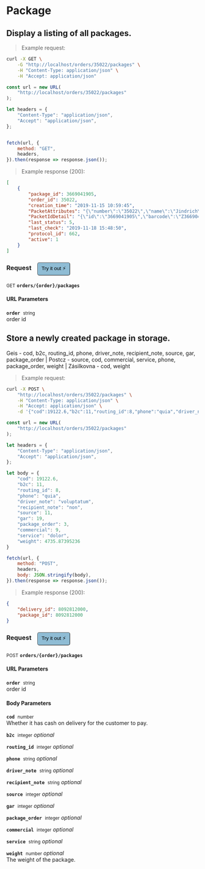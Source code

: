 # Package


## Display a listing of all packages.




> Example request:

```bash
curl -X GET \
    -G "http://localhost/orders/35022/packages" \
    -H "Content-Type: application/json" \
    -H "Accept: application/json"
```

```javascript
const url = new URL(
    "http://localhost/orders/35022/packages"
);

let headers = {
    "Content-Type": "application/json",
    "Accept": "application/json",
};


fetch(url, {
    method: "GET",
    headers,
}).then(response => response.json());
```


> Example response (200):

```json
[
    {
        "package_id": 3669041905,
        "order_id": 35022,
        "creation_time": "2019-11-15 10:59:45",
        "PacketAttributes": "{\"number\":\"35022\",\"name\":\"Jindrich\",\"surname\":\"Dvorak\",\"email\":\"Henrydvorak@centrum.cz\",\"phone\":\"+420737989254\",\"addressId\":\"3942\",\"currency\":\"CZK\",\"cod\":1370,\"value\":1370,\"weight\":\"3.932\",\"eshop\":\"stylka.cz\",\"street\":\"Dlouh\\u00e1 32\",\"houseNumber\":\"\",\"city\":\"Litom\\u011b\\u0159ice\",\"zip\":\"412 01\"}",
        "PacketIdDetail": "{\"id\":\"3669041905\",\"barcode\":\"Z3669041905\",\"barcodeText\":\"Z 366 9041 905\"}",
        "last_status": 5,
        "last_check": "2019-11-18 15:48:50",
        "protocol_id": 662,
        "active": 1
    }
]
```
<div id="execution-results-GETorders--order--packages" hidden>
    <blockquote>Received response<span id="execution-response-status-GETorders--order--packages"></span>:</blockquote>
    <pre class="json"><code id="execution-response-content-GETorders--order--packages"></code></pre>
</div>
<div id="execution-error-GETorders--order--packages" hidden>
    <blockquote>Request failed with error:</blockquote>
    <pre><code id="execution-error-message-GETorders--order--packages"></code></pre>
</div>
<form id="form-GETorders--order--packages" data-method="GET" data-path="orders/{order}/packages" data-authed="0" data-hasfiles="0" data-headers='{"Content-Type":"application\/json","Accept":"application\/json"}' onsubmit="event.preventDefault(); executeTryOut('GETorders--order--packages', this);">
<h3>
    Request&nbsp;&nbsp;&nbsp;
        <button type="button" style="background-color: #8fbcd4; padding: 5px 10px; border-radius: 5px; border-width: thin;" id="btn-tryout-GETorders--order--packages" onclick="tryItOut('GETorders--order--packages');">Try it out ⚡</button>
    <button type="button" style="background-color: #c97a7e; padding: 5px 10px; border-radius: 5px; border-width: thin;" id="btn-canceltryout-GETorders--order--packages" onclick="cancelTryOut('GETorders--order--packages');" hidden>Cancel</button>&nbsp;&nbsp;
    <button type="submit" style="background-color: #6ac174; padding: 5px 10px; border-radius: 5px; border-width: thin;" id="btn-executetryout-GETorders--order--packages" hidden>Send Request 💥</button>
    </h3>
<p>
<small class="badge badge-green">GET</small>
 <b><code>orders/{order}/packages</code></b>
</p>
<h4 class="fancy-heading-panel"><b>URL Parameters</b></h4>
<p>
<b><code>order</code></b>&nbsp;&nbsp;<small>string</small>  &nbsp;
<input type="text" name="order" data-endpoint="GETorders--order--packages" data-component="url" required  hidden>
<br>
order id</p>
</form>


## Store a newly created package in storage.


Geis - cod, b2c, routing_id, phone, driver_note, recipient_note, source, gar, package_order
| Postcz - source, cod, commercial, service, phone, package_order, weight
| Zásilkovna - cod, weight

> Example request:

```bash
curl -X POST \
    "http://localhost/orders/35022/packages" \
    -H "Content-Type: application/json" \
    -H "Accept: application/json" \
    -d '{"cod":19122.6,"b2c":11,"routing_id":8,"phone":"quia","driver_note":"voluptatum","recipient_note":"non","source":11,"gar":19,"package_order":3,"commercial":9,"service":"dolor","weight":4735.87395236}'

```

```javascript
const url = new URL(
    "http://localhost/orders/35022/packages"
);

let headers = {
    "Content-Type": "application/json",
    "Accept": "application/json",
};

let body = {
    "cod": 19122.6,
    "b2c": 11,
    "routing_id": 8,
    "phone": "quia",
    "driver_note": "voluptatum",
    "recipient_note": "non",
    "source": 11,
    "gar": 19,
    "package_order": 3,
    "commercial": 9,
    "service": "dolor",
    "weight": 4735.87395236
}

fetch(url, {
    method: "POST",
    headers,
    body: JSON.stringify(body),
}).then(response => response.json());
```


> Example response (200):

```json
{
    "delivery_id": 8092812000,
    "package_id": 8092812000
}
```
<div id="execution-results-POSTorders--order--packages" hidden>
    <blockquote>Received response<span id="execution-response-status-POSTorders--order--packages"></span>:</blockquote>
    <pre class="json"><code id="execution-response-content-POSTorders--order--packages"></code></pre>
</div>
<div id="execution-error-POSTorders--order--packages" hidden>
    <blockquote>Request failed with error:</blockquote>
    <pre><code id="execution-error-message-POSTorders--order--packages"></code></pre>
</div>
<form id="form-POSTorders--order--packages" data-method="POST" data-path="orders/{order}/packages" data-authed="0" data-hasfiles="0" data-headers='{"Content-Type":"application\/json","Accept":"application\/json"}' onsubmit="event.preventDefault(); executeTryOut('POSTorders--order--packages', this);">
<h3>
    Request&nbsp;&nbsp;&nbsp;
        <button type="button" style="background-color: #8fbcd4; padding: 5px 10px; border-radius: 5px; border-width: thin;" id="btn-tryout-POSTorders--order--packages" onclick="tryItOut('POSTorders--order--packages');">Try it out ⚡</button>
    <button type="button" style="background-color: #c97a7e; padding: 5px 10px; border-radius: 5px; border-width: thin;" id="btn-canceltryout-POSTorders--order--packages" onclick="cancelTryOut('POSTorders--order--packages');" hidden>Cancel</button>&nbsp;&nbsp;
    <button type="submit" style="background-color: #6ac174; padding: 5px 10px; border-radius: 5px; border-width: thin;" id="btn-executetryout-POSTorders--order--packages" hidden>Send Request 💥</button>
    </h3>
<p>
<small class="badge badge-black">POST</small>
 <b><code>orders/{order}/packages</code></b>
</p>
<h4 class="fancy-heading-panel"><b>URL Parameters</b></h4>
<p>
<b><code>order</code></b>&nbsp;&nbsp;<small>string</small>  &nbsp;
<input type="text" name="order" data-endpoint="POSTorders--order--packages" data-component="url" required  hidden>
<br>
order id</p>
<h4 class="fancy-heading-panel"><b>Body Parameters</b></h4>
<p>
<b><code>cod</code></b>&nbsp;&nbsp;<small>number</small>  &nbsp;
<input type="number" name="cod" data-endpoint="POSTorders--order--packages" data-component="body" required  hidden>
<br>
Whether it has cash on delivery for the customer to pay.</p>
<p>
<b><code>b2c</code></b>&nbsp;&nbsp;<small>integer</small>     <i>optional</i> &nbsp;
<input type="number" name="b2c" data-endpoint="POSTorders--order--packages" data-component="body"  hidden>
<br>
</p>
<p>
<b><code>routing_id</code></b>&nbsp;&nbsp;<small>integer</small>     <i>optional</i> &nbsp;
<input type="number" name="routing_id" data-endpoint="POSTorders--order--packages" data-component="body"  hidden>
<br>
</p>
<p>
<b><code>phone</code></b>&nbsp;&nbsp;<small>string</small>     <i>optional</i> &nbsp;
<input type="text" name="phone" data-endpoint="POSTorders--order--packages" data-component="body"  hidden>
<br>
</p>
<p>
<b><code>driver_note</code></b>&nbsp;&nbsp;<small>string</small>     <i>optional</i> &nbsp;
<input type="text" name="driver_note" data-endpoint="POSTorders--order--packages" data-component="body"  hidden>
<br>
</p>
<p>
<b><code>recipient_note</code></b>&nbsp;&nbsp;<small>string</small>     <i>optional</i> &nbsp;
<input type="text" name="recipient_note" data-endpoint="POSTorders--order--packages" data-component="body"  hidden>
<br>
</p>
<p>
<b><code>source</code></b>&nbsp;&nbsp;<small>integer</small>     <i>optional</i> &nbsp;
<input type="number" name="source" data-endpoint="POSTorders--order--packages" data-component="body"  hidden>
<br>
</p>
<p>
<b><code>gar</code></b>&nbsp;&nbsp;<small>integer</small>     <i>optional</i> &nbsp;
<input type="number" name="gar" data-endpoint="POSTorders--order--packages" data-component="body"  hidden>
<br>
</p>
<p>
<b><code>package_order</code></b>&nbsp;&nbsp;<small>integer</small>     <i>optional</i> &nbsp;
<input type="number" name="package_order" data-endpoint="POSTorders--order--packages" data-component="body"  hidden>
<br>
</p>
<p>
<b><code>commercial</code></b>&nbsp;&nbsp;<small>integer</small>     <i>optional</i> &nbsp;
<input type="number" name="commercial" data-endpoint="POSTorders--order--packages" data-component="body"  hidden>
<br>
</p>
<p>
<b><code>service</code></b>&nbsp;&nbsp;<small>string</small>     <i>optional</i> &nbsp;
<input type="text" name="service" data-endpoint="POSTorders--order--packages" data-component="body"  hidden>
<br>
</p>
<p>
<b><code>weight</code></b>&nbsp;&nbsp;<small>number</small>     <i>optional</i> &nbsp;
<input type="number" name="weight" data-endpoint="POSTorders--order--packages" data-component="body"  hidden>
<br>
The weight of the package.</p>

</form>



